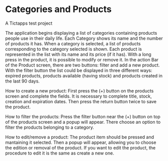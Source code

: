 # Categories and Products
A Tictapps test project

The application begins displaying a list of categories containing products people use in their daily life. Each Category shows its name
and the number of products it has.
When a category is selected, a list of products corresponding to the category selected is shown. Each product is represented in the list
with its name and its price (if it has).
With a long press in the product, it is possible to modify or remove it.
In the action Bar of the Product screen, there are two buttons: filter and add a new product. With the filter button the list could be 
displayed in three different ways: expired products, products available (having stock) and products created in the last 90 days.

How to create a new product:
    First press the (+) button on the products screen and complete the fields. It is necessary to complete title, stock, creation and expiration dates.
Then press the return button twice to save the product.

How to filter the products:
    Press the filter button near the (+) button on top of the products screen and a popup will appear. There choose an option to filter the products
belonging to a category.

How to edit/remove a product:
    The product item should be pressed and mantaining it selected. Then a popup will appear, allowing you to choose the edition or removal of the product.
If you want to edit the product, the procedure to edit it is the same as create a new one.
